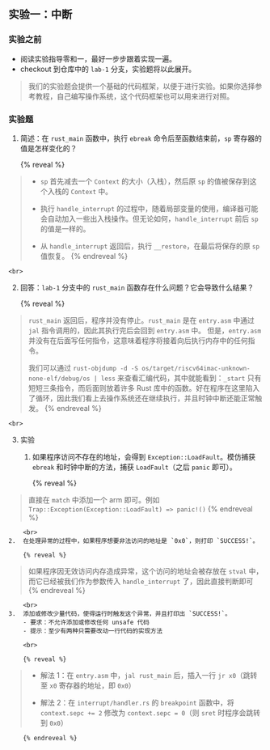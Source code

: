 ## 实验一：中断

### 实验之前

- 阅读实验指导零和一，最好一步步跟着实现一遍。
- checkout 到仓库中的 `lab-1` 分支，实验题将以此展开。

> 我们的实验题会提供一个基础的代码框架，以便于进行实验。如果你选择参考教程，自己编写操作系统，这个代码框架也可以用来进行对照。

### 实验题

<!--
reveal tag 作为 anchor 必须有缩进，否则会打破前后的序号关系。其中的文字不能缩进，否则 click-reveal 会把格式搞乱
reveal 还会把行间距吃掉，所以手动加 <br>
-->

1.  简述：在 `rust_main` 函数中，执行 `ebreak` 命令后至函数结束前，`sp` 寄存器的值是怎样变化的？

    {% reveal %}
> - `sp` 首先减去一个 `Context` 的大小（入栈），然后原 `sp` 的值被保存到这个入栈的 `Context` 中。
>
> - 执行 `handle_interrupt` 的过程中，随着局部变量的使用，编译器可能会自动加入一些出入栈操作。但无论如何，`handle_interrupt` 前后 `sp` 的值是一样的。
>
> - 从 `handle_interrupt` 返回后，执行 `__restore`，在最后将保存的原 `sp` 值恢复。
    {% endreveal %}

    <br>
2.  回答：`lab-1` 分支中的 `rust_main` 函数存在什么问题？它会导致什么结果？

    {% reveal %}
> `rust_main` 返回后，程序并没有停止。`rust_main` 是在 `entry.asm` 中通过 `jal` 指令调用的，因此其执行完后会回到 `entry.asm` 中。
> 但是，`entry.asm` 并没有在后面写任何指令，这意味着程序将接着向后执行内存中的任何指令。
>
> 我们可以通过 `rust-objdump -d -S os/target/riscv64imac-unknown-none-elf/debug/os | less` 来查看汇编代码，其中就能看到：`_start` 只有短短三条指令，而后面则放着许多 Rust 库中的函数。好在程序在这里陷入了循环，因此我们看上去操作系统还在继续执行，并且时钟中断还能正常触发。
    {% endreveal %}

    <br>
3.  实验
    1.  如果程序访问不存在的地址，会得到 `Exception::LoadFault`。模仿捕获 `ebreak` 和时钟中断的方法，捕获 `LoadFault`（之后 `panic` 即可）。

        {% reveal %}
> 直接在 `match` 中添加一个 arm 即可。例如 `Trap::Exception(Exception::LoadFault) => panic!()`
        {% endreveal %}

        <br>
    2.  在处理异常的过程中，如果程序想要非法访问的地址是 `0x0`，则打印 `SUCCESS!`。

        {% reveal %}
> 如果程序因无效访问内存造成异常，这个访问的地址会被存放在 `stval` 中，而它已经被我们作为参数传入 `handle_interrupt` 了，因此直接判断即可
        {% endreveal %}

        <br>
    3.  添加或修改少量代码，使得运行时触发这个异常，并且打印出 `SUCCESS!`。
        - 要求：不允许添加或修改任何 unsafe 代码
        - 提示：至少有两种只需要改动一行代码的实现方法

        <br>

        {% reveal %}
> - 解法 1：在 `entry.asm` 中，`jal rust_main` 后，插入一行 `jr x0`（跳转至 `x0` 寄存器的地址，即 `0x0`）
>
> - 解法 2：在 `interrupt/handler.rs` 的 `breakpoint` 函数中，将 `context.sepc += 2` 修改为 `context.sepc = 0`（则 `sret` 时程序会跳转到 `0x0`）

        {% endreveal %}

